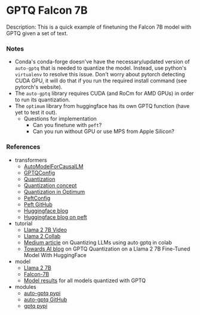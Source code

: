 # GPTQ Falcon 7B

Description: This is a quick example of finetuning the Falcon 7B model with GPTQ given a set of text.


### Notes

 - Conda's conda-forge doesn've have the necessary/updated version of `auto-gptq` that is needed to quantize the model. Instead, use python's `virtualenv` to resolve this issue. Don't worry about pytorch detecting CUDA GPU, it will do that if you run the required install command (see pytorch's website).
 - The `auto-gptq` library requires CUDA (and RoCm for AMD GPUs) in order to run its quantization.
 - The `optimum` library from huggingface has its own GPTQ function (have yet to test it out).
     - Questions for implementation
        - Can you finetune with `peft`?
        - Can you run without GPU or use MPS from Apple Silicon?


### References

 - transformers
	 - [AutoModelForCausalLM](https://huggingface.co/docs/transformers/v4.34.0/en/model_doc/auto#transformers.AutoModelForCausalLM)
     - [GPTQConfig](https://huggingface.co/docs/transformers/v4.34.0/en/main_classes/quantization#transformers.GPTQConfig)
	 - [Quantization](https://huggingface.co/docs/transformers/v4.34.0/en/main_classes/quantization#quantization)
	 - [Quantization concept](https://huggingface.co/docs/text-generation-inference/conceptual/quantization)
     - [Quantization in Optimum](https://huggingface.co/docs/optimum/llm_quantization/usage_guides/quantization)
	 - [PeftConfig](https://huggingface.co/docs/peft/main/en/package_reference/config#peft.PeftConfig)
	 - [Peft GitHub](https://github.com/huggingface/peft)
	 - [Huggingface blog](https://huggingface.co/blog/gptq-integration)
     - [Huggingface blog on peft](https://huggingface.co/blog/peft)
 - tutorial
	 - [Llama 2 7B Video](https://www.youtube.com/watch?v=RlCQTtIYajM&ab_channel=1littlecoder)
	 - [Llama 2 Collab](hhttps://colab.research.google.com/drive/1_TIrmuKOFhuRRiTWN94iLKUFu6ZX4ceb?usp=sharing)
	 - [Medium article](https://medium.com/@jain.sm/quantizing-llms-using-auto-gptq-in-colab-59e20b125e62) on Quantizing LLMs using auto gptq in colab
     - [Towards AI blog](owardsai.net/p/machine-learning/gptq-quantization-on-a-llama-2-7b-fine-tuned-model-with-huggingface) on GPTQ Quantization on a Llama 2 7B Fine-Tuned Model With HuggingFace
 - model
	 - [Llama 2 7B](https://huggingface.co/meta-llama/Llama-2-7b)
	 - [Falcon-7B](https://huggingface.co/tiiuae/falcon-7b)
     - [Model results](https://huggingface.co/models?search=gptq) for all models quantized with GPTQ
 - modules
     - [auto-gptq pypi](https://pypi.org/project/auto-gptq/)
     - [auto-gptq GitHub](https://github.com/PanQiWei/AutoGPTQ)
     - [gptq pypi](https://pypi.org/project/gptq/)
